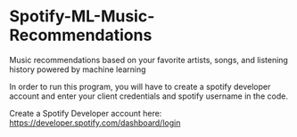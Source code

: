 # Spotify-ML-Music-Recommendations
Music recommendations based on your favorite artists, songs, and listening history powered by machine learning

In order to run this program, you will have to create a spotify developer account and enter your client credentials and
spotify username in the code.

Create a Spotify Developer account here: https://developer.spotify.com/dashboard/login
